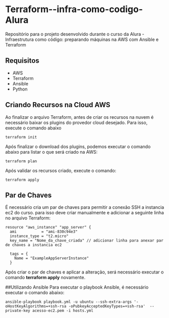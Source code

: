 # Terraform--infra-como-codigo-Alura

Repositório para o projeto desenvolvido durante o curso da Alura - Infraestrutura como código: preparando máquinas na AWS com Ansible e Terraform

## Requisitos

- AWS
- Terraform
- Ansible
- Python

## Criando Recursos na Cloud AWS

Ao finalizar o arquivo Terraform, antes de criar os recursos
na nuvem é necessário baixar os plugins do provedor cloud
desejado. Para isso, execute o comando abaixo

```
terraform init
```

Após finalizar o download dos plugins, podemos executar o comando abaixo para listar o que será criado na AWS:

```
terraform plan
```

Após validar os recursos criado, execute o comando:

```
terraform apply
```

## Par de Chaves

É necessário cria um par de chaves para permitir a conexão SSH a instancia ec2 do curso. para isso deve criar
manualmente e adicionar a seguinte linha no arquivo Terraform:

```
resource "aws_instance" "app_server" {
  ami           = "ami-830c94e3"
  instance_type = "t2.micro"
  key_name = "Nome_da_chave_criada" // adicionar linha para anexar par de chaves a instancia ec2

  tags = {
    Name = "ExampleAppServerInstance"
  }
```

Após criar o par de chaves e aplicar a alteração, será necessário executar o comando **terraform apply** novamente.

##Utilizando Ansible
Para executar o playbook Ansible, é necessário executar o comando abaixo:

```
ansible-playbook playbook.yml -u ubuntu --ssh-extra-args '-oHostKeyAlgorithms=+ssh-rsa -oPubkeyAcceptedKeyTypes=+ssh-rsa'  --private-key acesso-ec2.pem -i hosts.yml
```
